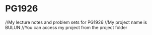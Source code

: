# PG1926
//My lecture notes and problem sets for PG1926 
//My project name is BULUN 
//You can access my project from the project folder
